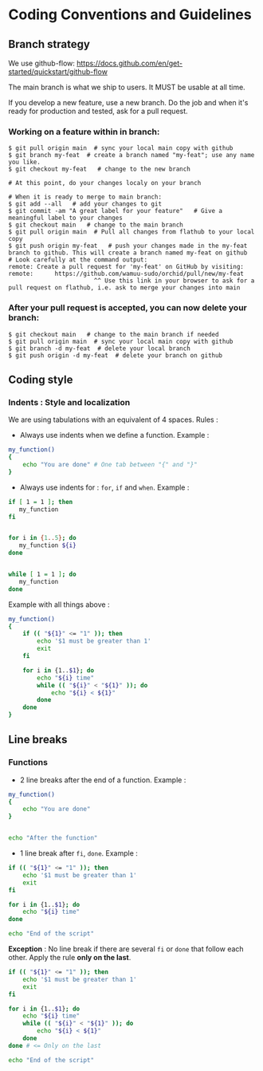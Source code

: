 # Coding Conventions and Guidelines

## Branch strategy
We use github-flow: https://docs.github.com/en/get-started/quickstart/github-flow

The main branch is what we ship to users. It MUST be usable at all time.

If you develop a new feature, use a new branch. Do the job and when it's ready for production and tested, ask for a pull request.

### Working on a feature within in branch:
```
$ git pull origin main  # sync your local main copy with github
$ git branch my-feat  # create a branch named "my-feat"; use any name you like.
$ git checkout my-feat   # change to the new branch

# At this point, do your changes localy on your branch

# When it is ready to merge to main branch:
$ git add --all   # add your changes to git
$ git commit -am "A great label for your feature"   # Give a meaningful label to your changes
$ git checkout main   # change to the main branch
$ git pull origin main  # Pull all changes from flathub to your local copy
$ git push origin my-feat   # push your changes made in the my-feat branch to github. This will create a branch named my-feat on github
# Look carefully at the command output:
remote: Create a pull request for 'my-feat' on GitHub by visiting:
remote:      https://github.com/wamuu-sudo/orchid/pull/new/my-feat
                        ^^ Use this link in your browser to ask for a pull request on flathub, i.e. ask to merge your changes into main
```
### After your pull request is accepted, you can now delete your branch:
```
$ git checkout main   # change to the main branch if needed
$ git pull origin main  # sync your local main copy with github
$ git branch -d my-feat  # delete your local branch
$ git push origin -d my-feat  # delete your branch on github
```
## Coding style
### Indents : Style and localization
We are using tabulations with an equivalent of 4 spaces.
Rules :
 - Always use indents when we define a function. Example :
```sh
my_function()
{
    echo "You are done" # One tab between "{" and "}"
}
```
 - Always use indents for : `for`, `if` and `when`. Example :
 ```sh
if [ 1 = 1 ]; then
    my_function
fi


for i in {1..5}; do
    my_function ${i}
done


while [ 1 = 1 ]; do
    my_function
done
```
Example with all things above :
```sh
my_function()
{
    if (( "${1}" <= "1" )); then
	    echo '$1 must be greater than 1'
	    exit
    fi

    for i in {1..$1}; do
	    echo "${i} time"
	    while (( "${i}" < "${1}" )); do
		    echo "${i} < ${1}"
	    done
    done
}
```
## Line breaks
### Functions
- 2 line breaks after the end of a function. Example :
```sh
my_function()
{
    echo "You are done"
}


echo "After the function"
```
- 1 line break after `fi`, `done`. Example :
```sh
if (( "${1}" <= "1" )); then
    echo '$1 must be greater than 1'
    exit
fi

for i in {1..$1}; do
    echo "${i} time"
done

echo "End of the script"
```
**Exception** : No line break if there are several `fi` or `done` that follow each other.
Apply the rule __only on the last__.
```sh
if (( "${1}" <= "1" )); then
    echo '$1 must be greater than 1'
    exit
fi

for i in {1..$1}; do
    echo "${i} time"
    while (( "${i}" < "${1}" )); do
        echo "${i} < ${1}"
    done
done # <= Only on the last

echo "End of the script"
```
